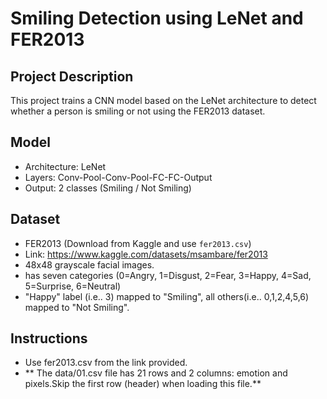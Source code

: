 # Smiling Detection using LeNet and FER2013

## Project Description
This project trains a CNN model based on the LeNet architecture to detect whether a person is smiling or not using the FER2013 dataset.

## Model
- Architecture: LeNet
- Layers: Conv-Pool-Conv-Pool-FC-FC-Output
- Output: 2 classes (Smiling / Not Smiling)

## Dataset
- FER2013 (Download from Kaggle and use `fer2013.csv`)
- Link: https://www.kaggle.com/datasets/msambare/fer2013
- 48x48 grayscale facial images.
- has seven categories (0=Angry, 1=Disgust, 2=Fear, 3=Happy, 4=Sad, 5=Surprise, 6=Neutral)
- "Happy" label (i.e.. 3) mapped to "Smiling", all others(i.e.. 0,1,2,4,5,6) mapped to "Not Smiling".

## Instructions
- Use fer2013.csv from the link provided.
- ** The data/01.csv file has 21 rows and 2 columns: emotion and pixels.Skip the first row (header) when loading this file.**


